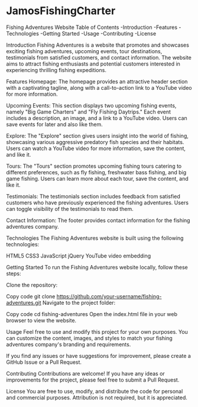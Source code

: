 # JamosFishingCharter
Fishing Adventures Website Table of Contents -Introduction -Features -Technologies -Getting Started -Usage -Contributing -License

Introduction Fishing Adventures is a website that promotes and showcases exciting fishing adventures, upcoming events, tour destinations, testimonials from satisfied customers, and contact information. The website aims to attract fishing enthusiasts and potential customers interested in experiencing thrilling fishing expeditions.

Features Homepage: The homepage provides an attractive header section with a captivating tagline, along with a call-to-action link to a YouTube video for more information.

Upcoming Events: This section displays two upcoming fishing events, namely "Big Game Charters" and "Fly Fishing Daytrips." Each event includes a description, an image, and a link to a YouTube video. Users can save events for later and also like them.

Explore: The "Explore" section gives users insight into the world of fishing, showcasing various aggressive predatory fish species and their habitats. Users can watch a YouTube video for more information, save the content, and like it.

Tours: The "Tours" section promotes upcoming fishing tours catering to different preferences, such as fly fishing, freshwater bass fishing, and big game fishing. Users can learn more about each tour, save the content, and like it.

Testimonials: The testimonials section includes feedback from satisfied customers who have previously experienced the fishing adventures. Users can toggle visibility of the testimonials to read them.

Contact Information: The footer provides contact information for the fishing adventures company.

Technologies The Fishing Adventures website is built using the following technologies:

HTML5 CSS3 JavaScript jQuery YouTube video embedding

Getting Started To run the Fishing Adventures website locally, follow these steps:

Clone the repository:

Copy code git clone https://github.com/your-username/fishing-adventures.git Navigate to the project folder:

Copy code cd fishing-adventures Open the index.html file in your web browser to view the website.

Usage Feel free to use and modify this project for your own purposes. You can customize the content, images, and styles to match your fishing adventures company's branding and requirements.

If you find any issues or have suggestions for improvement, please create a GitHub Issue or a Pull Request.

Contributing Contributions are welcome! If you have any ideas or improvements for the project, please feel free to submit a Pull Request.

License You are free to use, modify, and distribute the code for personal and commercial purposes. Attribution is not required, but it is appreciated.

